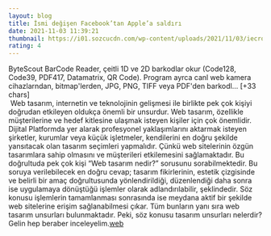 ```yaml
--- 
layout: blog
title: İsmi değişen Facebook’tan Apple’a saldırı
date: 2021-11-03 11:39:21
thumbnail: https://i01.sozcucdn.com/wp-content/uploads/2021/11/03/iecrop/clegg-reuters_16_9_1635939556-670x371.jpg
rating: 4
---
```

ByteScout BarCode Reader, çeitli 1D ve 2D barkodlar okur (Code128, Code39, PDF417, Datamatrix, QR Code). Program ayrca canl web kamera cihazlarndan, bitmap'lerden, JPG, PNG, TIFF veya PDF'den barkodl… [+33 chars]</br>&nbsp;Web tasarım, internetin ve teknolojinin gelişmesi ile birlikte pek çok kişiyi doğrudan etkileyen oldukça önemli bir unsurdur. Web tasarım, özellikle müşterilerine ve hedef kitlesine ulaşmak isteyen kişiler için çok önemlidir. Dijital Platformda yer alarak profesyonel yaklaşımlarını aktarmak isteyen şirketler, kurumlar veya küçük işletmeler, kendilerini en doğru şekilde yansıtacak olan tasarım seçimleri yapmalıdır. Çünkü web sitelerinin özgün tasarımlara sahip olmasını ve müşterileri etkilemesini sağlamaktadır. Bu doğrultuda pek çok kişi “Web tasarım nedir?” sorusunu sorabilmektedir. Bu soruya verilebilecek en doğru cevap; tasarım fikirlerinin, estetik çizgisinde ve belirli bir amaç doğrultusunda yönlendirildiği, düzenlendiği daha sonra ise uygulamaya dönüştüğü işlemler olarak adlandırılabilir, şeklindedir. Söz konusu işlemlerin tamamlanması sonrasında ise meydana aktif bir şekilde web sitelerine erişim sağlanabilmesi çıkar. Tüm bunların yanı sıra web tasarım unsurları bulunmaktadır. Peki, söz konusu tasarım unsurları nelerdir? Gelin hep beraber inceleyelim.<a href="https://www.developerbilisim.com/web-tasarim">web</a>
